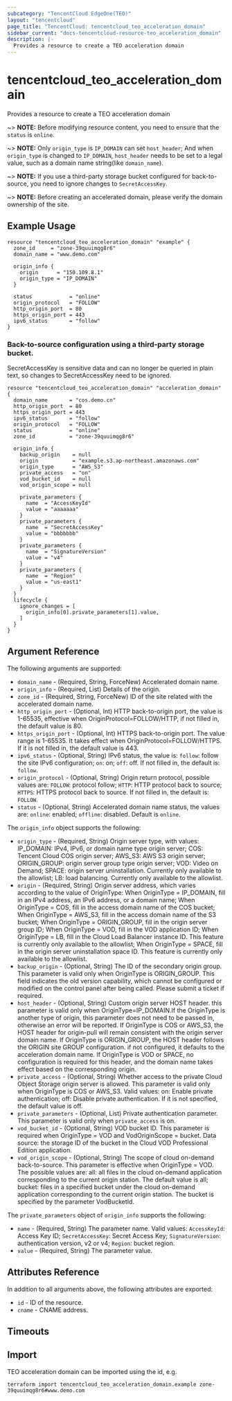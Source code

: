 ```yaml
---
subcategory: "TencentCloud EdgeOne(TEO)"
layout: "tencentcloud"
page_title: "TencentCloud: tencentcloud_teo_acceleration_domain"
sidebar_current: "docs-tencentcloud-resource-teo_acceleration_domain"
description: |-
  Provides a resource to create a TEO acceleration domain
---
```


# tencentcloud_teo_acceleration_domain

Provides a resource to create a TEO acceleration domain

~> **NOTE:** Before modifying resource content, you need to ensure that the `status` is `online`.

~> **NOTE:** Only `origin_type` is `IP_DOMAIN` can set `host_header`; And when `origin_type` is changed to `IP_DOMAIN`, `host_header` needs to be set to a legal value, such as a domain name string(like `domain_name`).

~> **NOTE:** If you use a third-party storage bucket configured for back-to-source, you need to ignore changes to `SecretAccessKey`.

~> **NOTE:** Before creating an accelerated domain, please verify the domain ownership of the site.

## Example Usage

```hcl
resource "tencentcloud_teo_acceleration_domain" "example" {
  zone_id     = "zone-39quuimqg8r6"
  domain_name = "www.demo.com"

  origin_info {
    origin      = "150.109.8.1"
    origin_type = "IP_DOMAIN"
  }

  status            = "online"
  origin_protocol   = "FOLLOW"
  http_origin_port  = 80
  https_origin_port = 443
  ipv6_status       = "follow"
}
```

### Back-to-source configuration using a third-party storage bucket.

SecretAccessKey is sensitive data and can no longer be queried in plain text, so changes to SecretAccessKey need to be ignored.

```hcl
resource "tencentcloud_teo_acceleration_domain" "acceleration_domain" {
  domain_name       = "cos.demo.cn"
  http_origin_port  = 80
  https_origin_port = 443
  ipv6_status       = "follow"
  origin_protocol   = "FOLLOW"
  status            = "online"
  zone_id           = "zone-39quuimqg8r6"

  origin_info {
    backup_origin    = null
    origin           = "example.s3.ap-northeast.amazonaws.com"
    origin_type      = "AWS_S3"
    private_access   = "on"
    vod_bucket_id    = null
    vod_origin_scope = null

    private_parameters {
      name  = "AccessKeyId"
      value = "aaaaaaa"
    }
    private_parameters {
      name  = "SecretAccessKey"
      value = "bbbbbbb"
    }
    private_parameters {
      name  = "SignatureVersion"
      value = "v4"
    }
    private_parameters {
      name  = "Region"
      value = "us-east1"
    }
  }
  lifecycle {
    ignore_changes = [
      origin_info[0].private_parameters[1].value,
    ]
  }
}
```

## Argument Reference

The following arguments are supported:

* `domain_name` - (Required, String, ForceNew) Accelerated domain name.
* `origin_info` - (Required, List) Details of the origin.
* `zone_id` - (Required, String, ForceNew) ID of the site related with the accelerated domain name.
* `http_origin_port` - (Optional, Int) HTTP back-to-origin port, the value is 1-65535, effective when OriginProtocol=FOLLOW/HTTP, if not filled in, the default value is 80.
* `https_origin_port` - (Optional, Int) HTTPS back-to-origin port. The value range is 1-65535. It takes effect when OriginProtocol=FOLLOW/HTTPS. If it is not filled in, the default value is 443.
* `ipv6_status` - (Optional, String) IPv6 status, the value is: `follow`: follow the site IPv6 configuration; `on`: on; `off`: off. If not filled in, the default is: `follow`.
* `origin_protocol` - (Optional, String) Origin return protocol, possible values are: `FOLLOW`: protocol follow; `HTTP`: HTTP protocol back to source; `HTTPS`: HTTPS protocol back to source. If not filled in, the default is: `FOLLOW`.
* `status` - (Optional, String) Accelerated domain name status, the values are: `online`: enabled; `offline`: disabled. Default is `online`.

The `origin_info` object supports the following:

* `origin_type` - (Required, String) Origin server type, with values: IP_DOMAIN: IPv4, IPv6, or domain name type origin server; COS: Tencent Cloud COS origin server; AWS_S3: AWS S3 origin server; ORIGIN_GROUP: origin server group type origin server; VOD: Video on Demand; SPACE: origin server uninstallation. Currently only available to the allowlist; LB: load balancing. Currently only available to the allowlist.
* `origin` - (Required, String) Origin server address, which varies according to the value of OriginType: When OriginType = IP_DOMAIN, fill in an IPv4 address, an IPv6 address, or a domain name; When OriginType = COS, fill in the access domain name of the COS bucket; When OriginType = AWS_S3, fill in the access domain name of the S3 bucket; When OriginType = ORIGIN_GROUP, fill in the origin server group ID; When OriginType = VOD, fill in the VOD application ID; When OriginType = LB, fill in the Cloud Load Balancer instance ID. This feature is currently only available to the allowlist; When OriginType = SPACE, fill in the origin server uninstallation space ID. This feature is currently only available to the allowlist.
* `backup_origin` - (Optional, String) The ID of the secondary origin group. This parameter is valid only when OriginType is ORIGIN_GROUP. This field indicates the old version capability, which cannot be configured or modified on the control panel after being called. Please submit a ticket if required.
* `host_header` - (Optional, String) Custom origin server HOST header. this parameter is valid only when OriginType=IP_DOMAIN.If the OriginType is another type of origin, this parameter does not need to be passed in, otherwise an error will be reported. If OriginType is COS or AWS_S3, the HOST header for origin-pull will remain consistent with the origin server domain name. If OriginType is ORIGIN_GROUP, the HOST header follows the ORIGIN site GROUP configuration. if not configured, it defaults to the acceleration domain name. If OriginType is VOD or SPACE, no configuration is required for this header, and the domain name takes effect based on the corresponding origin.
* `private_access` - (Optional, String) Whether access to the private Cloud Object Storage origin server is allowed. This parameter is valid only when OriginType is COS or AWS_S3. Valid values: on: Enable private authentication; off: Disable private authentication. If it is not specified, the default value is off.
* `private_parameters` - (Optional, List) Private authentication parameter. This parameter is valid only when `private_access` is on.
* `vod_bucket_id` - (Optional, String) VOD bucket ID. This parameter is required when OriginType = VOD and VodOriginScope = bucket. Data source: the storage ID of the bucket in the Cloud VOD Professional Edition application.
* `vod_origin_scope` - (Optional, String) The scope of cloud on-demand back-to-source. This parameter is effective when OriginType = VOD. The possible values are: all: all files in the cloud on-demand application corresponding to the current origin station. The default value is all; bucket: files in a specified bucket under the cloud on-demand application corresponding to the current origin station. The bucket is specified by the parameter VodBucketId.

The `private_parameters` object of `origin_info` supports the following:

* `name` - (Required, String) The parameter name. Valid values: `AccessKeyId`: Access Key ID; `SecretAccessKey`: Secret Access Key; `SignatureVersion`: authentication version, v2 or v4; `Region`: bucket region.
* `value` - (Required, String) The parameter value.

## Attributes Reference

In addition to all arguments above, the following attributes are exported:

* `id` - ID of the resource.
* `cname` - CNAME address.


## Timeouts

<no value>


## Import

TEO acceleration domain can be imported using the id, e.g.

```
terraform import tencentcloud_teo_acceleration_domain.example zone-39quuimqg8r6#www.demo.com
```

